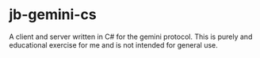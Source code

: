 # jb-gemini-cs

A client and server written in C# for the gemini protocol. This is purely and educational exercise for me and is not 
intended for general use.